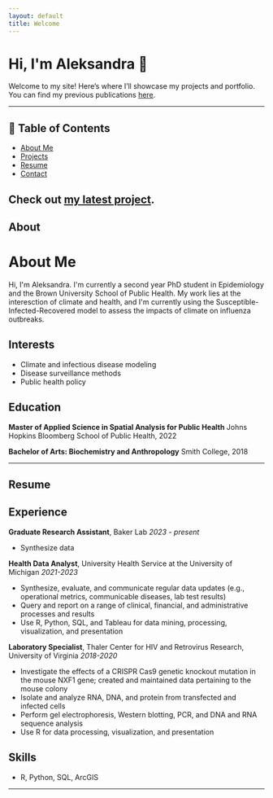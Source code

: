 ```yaml
---
layout: default
title: Welcome
---
```


# Hi, I'm Aleksandra 👋

Welcome to my site! Here’s where I’ll showcase my projects and portfolio.
You can find my previous publications [here](https://scholar.google.com/citations?user=e10nsZ8AAAAJ&hl=en).

---
## 📌 Table of Contents
- [About Me](#about-me)
- [Projects](#projects)
- [Resume](#resume)
- [Contact](#contact)

Check out [my latest project](project1.html).
---
## About 
# About Me
Hi, I'm Aleksandra. I'm currently a second year PhD student in Epidemiology and the Brown University School of Public Health. My work lies at the interesction of climate and health, and I'm currently using the Susceptible-Infected-Recovered model to assess the impacts of climate on influenza outbreaks. 

## Interests
- Climate and infectious disease modeling
- Disease surveillance methods
- Public health policy

## Education
**Master of Applied Science in Spatial Analysis for Public Health**
Johns Hopkins Bloomberg School of Public Health, 2022

**Bachelor of Arts: Biochemistry and Anthropology**
Smith College, 2018

---
## Resume
## Experience
**Graduate Research Assistant**, Baker Lab
*2023 - present*
- Synthesize data

**Health Data Analyst**, University Health Service at the University of Michigan
*2021-2023*
- Synthesize, evaluate, and communicate regular data updates (e.g., operational metrics, communicable diseases, lab test results)
- Query and report on a range of clinical, financial, and administrative processes and results
- Use R, Python, SQL, and Tableau for data mining, processing, visualization, and presentation

**Laboratory Specialist**, Thaler Center for HIV and Retrovirus Research, University of Virginia
*2018-2020*
- Investigate the effects of a CRISPR Cas9 genetic knockout mutation in the mouse NXF1 gene; created and maintained data pertaining to the mouse colony
- Isolate and analyze RNA, DNA, and protein from transfected and infected cells
- Perform gel electrophoresis, Western blotting, PCR, and DNA and RNA sequence analysis
- Use R for data processing, visualization, and presentation

## Skills
- R, Python, SQL, ArcGIS
---
